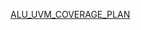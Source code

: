 [ALU_UVM_COVERAGE_PLAN](https://docs.google.com/spreadsheets/d/1IEho8_sMkLQqzqewnaR6kY6KVEXih2Iies9vd-O06Tk/edit?usp=sharing)
